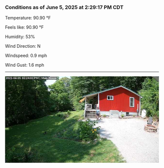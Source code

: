### Conditions as of June 5, 2025 at 2:29:17 PM CDT 

Temperature: 90.90 &deg;F

Feels like: 90.90 &deg;F

Humidity: 53%

Wind Direction: N

Windspeed: 0.9 mph

Wind Gust: 1.6 mph

---

<img src="./images/latest.jpeg"/>

